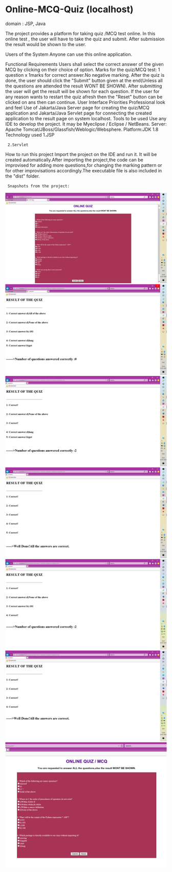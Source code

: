 # Online-MCQ-Quiz (localhost)
domain : JSP, Java

The project provides a platform for taking quiz /MCQ test online. In this online test , the user will have to take the quiz and submit. After submission the result would be shown to the user.

Users of the System
     Anyone can use this online application.

Functional Requirements
Users shall select the correct answer of the given MCQ by clicking on their choice of option.
Marks for the quiz/MCQ test: 1 question x 1marks for correct answer.No negative marking.
After the quiz is done, the user should click the "Submit" button given at the end(Unless all the questions are attended the result WONT BE SHOWN).
After submitting the user will get the result will be shown for each question.
If the user for any reason wants to restart the quiz afresh then the "Reset" button can be clicked on ans then can continue.
User Interface Priorities
Professional look and feel
Use of Jakarta/Java Server page for creating the quiz/MCQ application and Jakarta/Java Servlet page for connecting the created application to the result page on system localhost.
Tools to be used
Use any IDE to develop the project. It may be Myeclipse / Eclipse / NetBeans.
Server: Apache Tomcat/JBoss/Glassfish/Weblogic/Websphere.
Platform:JDK 1.8
Technology used
     1.JSP

     2.Servlet

How to run this project
     Import the project on the IDE and run it. It will be created automatically.After importing the project,the code can be improvised for adding more questions,for changing the marking pattern or for other improvisations accordingly.The executable file is also included in the "dist" folder.
     
     Snapshots from the project:
     
     
![Image of Yaktocat](https://github.com/KRoy118/Online-MCQ-Quiz/blob/main/2021-01-23%20(1).png)
![Image of Yaktocat](https://github.com/KRoy118/Online-MCQ-Quiz/blob/main/2021-01-23%20(2).png)
![Image of Yaktocat](https://github.com/KRoy118/Online-MCQ-Quiz/blob/main/2021-01-23%20(3).png)
![Image of Yaktocat](https://github.com/KRoy118/Online-MCQ-Quiz/blob/main/2021-01-23.png)
![Image of Yaktocat](https://github.com/KRoy118/Online-MCQ-Quiz/blob/main/2021-01-24%20(1).png)
![Image of Yaktocat](https://github.com/KRoy118/Online-MCQ-Quiz/blob/main/2021-01-24%20(2).png)
![Image of Yaktocat](https://github.com/KRoy118/Online-MCQ-Quiz/blob/main/2021-01-24.png)

